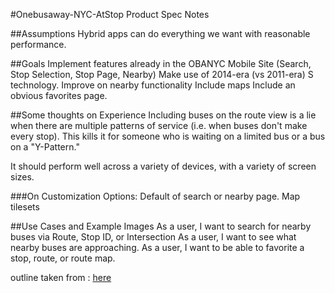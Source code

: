 #Onebusaway-NYC-AtStop Product Spec Notes

##Assumptions
Hybrid apps can do everything we want with reasonable performance.

##Goals
Implement features already in the OBANYC Mobile Site (Search, Stop Selection, Stop Page, Nearby)
Make use of 2014-era (vs 2011-era) S technology.
Improve on nearby functionality
Include maps
Include an obvious favorites page.



##Some thoughts on Experience
Including buses on the route view is a lie when there are multiple patterns of service (i.e. when buses don't make every stop). This kills it for someone who is waiting on a limited bus or a bus on a "Y-Pattern."

It should perform well across a variety of devices, with a variety of screen sizes.


###On Customization
Options:
Default of search or nearby page.
Map tilesets

##Use Cases and Example Images
As a user, I want to search for nearby buses via Route, Stop ID, or Intersection
As a user, I want to see what nearby buses are approaching.
As a user, I want to be able to favorite a stop, route, or route map.

outline taken from : [here](https://medium.com/lets-not-pretend-we-have-it-all-figured-out/oneshot-45568baf3625)